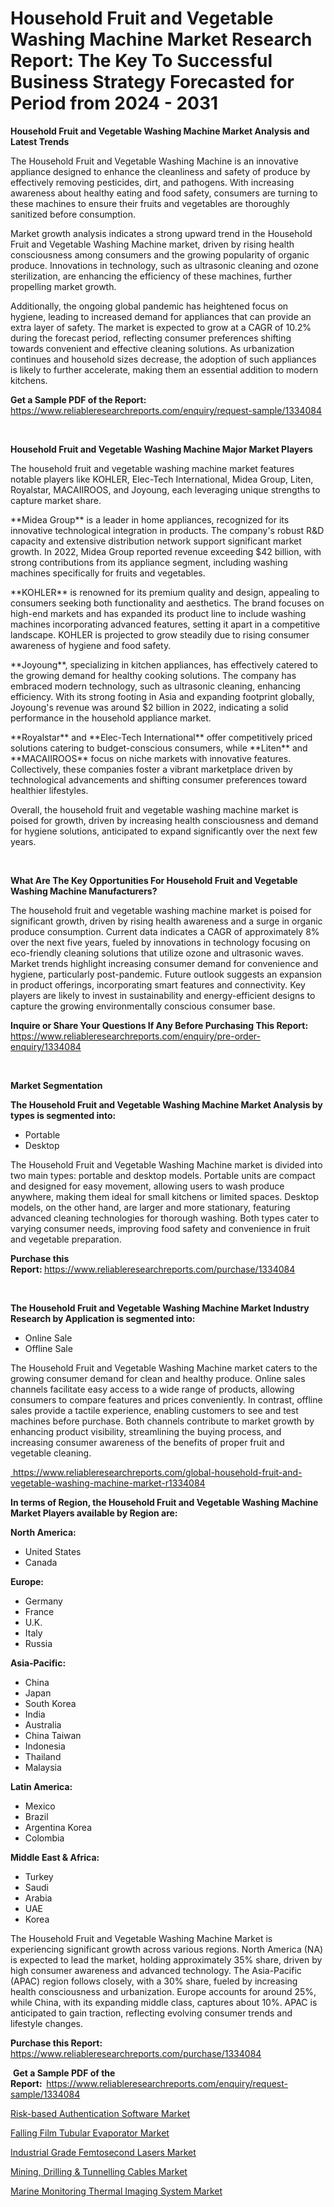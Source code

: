 <p><h1>Household Fruit and Vegetable Washing Machine Market Research Report: The Key To Successful Business Strategy Forecasted for Period from 2024 - 2031</h1></p><p><strong>Household Fruit and Vegetable Washing Machine Market Analysis and Latest Trends</strong></p>
<p><p>The Household Fruit and Vegetable Washing Machine is an innovative appliance designed to enhance the cleanliness and safety of produce by effectively removing pesticides, dirt, and pathogens. With increasing awareness about healthy eating and food safety, consumers are turning to these machines to ensure their fruits and vegetables are thoroughly sanitized before consumption. </p><p>Market growth analysis indicates a strong upward trend in the Household Fruit and Vegetable Washing Machine market, driven by rising health consciousness among consumers and the growing popularity of organic produce. Innovations in technology, such as ultrasonic cleaning and ozone sterilization, are enhancing the efficiency of these machines, further propelling market growth. </p><p>Additionally, the ongoing global pandemic has heightened focus on hygiene, leading to increased demand for appliances that can provide an extra layer of safety. The market is expected to grow at a CAGR of 10.2% during the forecast period, reflecting consumer preferences shifting towards convenient and effective cleaning solutions. As urbanization continues and household sizes decrease, the adoption of such appliances is likely to further accelerate, making them an essential addition to modern kitchens.</p></p>
<p><strong>Get a Sample PDF of the Report:&nbsp;</strong> <a href="https://www.reliableresearchreports.com/enquiry/request-sample/1334084?utm_campaign=32&utm_medium=2&utm_source=Github&utm_content=ia&utm_term=29102024&utm_id=household-fruit-and-vegetable-washing-machine">https://www.reliableresearchreports.com/enquiry/request-sample/1334084</a></p>
<p>&nbsp;</p>
<p><strong>Household Fruit and Vegetable Washing Machine Major Market Players</strong></p>
<p><p>The household fruit and vegetable washing machine market features notable players like KOHLER, Elec-Tech International, Midea Group, Liten, Royalstar, MACAIIROOS, and Joyoung, each leveraging unique strengths to capture market share.</p><p>**Midea Group** is a leader in home appliances, recognized for its innovative technological integration in products. The company's robust R&D capacity and extensive distribution network support significant market growth. In 2022, Midea Group reported revenue exceeding $42 billion, with strong contributions from its appliance segment, including washing machines specifically for fruits and vegetables.</p><p>**KOHLER** is renowned for its premium quality and design, appealing to consumers seeking both functionality and aesthetics. The brand focuses on high-end markets and has expanded its product line to include washing machines incorporating advanced features, setting it apart in a competitive landscape. KOHLER is projected to grow steadily due to rising consumer awareness of hygiene and food safety.</p><p>**Joyoung**, specializing in kitchen appliances, has effectively catered to the growing demand for healthy cooking solutions. The company has embraced modern technology, such as ultrasonic cleaning, enhancing efficiency. With its strong footing in Asia and expanding footprint globally, Joyoung's revenue was around $2 billion in 2022, indicating a solid performance in the household appliance market.</p><p>**Royalstar** and **Elec-Tech International** offer competitively priced solutions catering to budget-conscious consumers, while **Liten** and **MACAIIROOS** focus on niche markets with innovative features. Collectively, these companies foster a vibrant marketplace driven by technological advancements and shifting consumer preferences toward healthier lifestyles.</p><p>Overall, the household fruit and vegetable washing machine market is poised for growth, driven by increasing health consciousness and demand for hygiene solutions, anticipated to expand significantly over the next few years.</p></p>
<p>&nbsp;</p>
<p><strong>What Are The Key Opportunities For Household Fruit and Vegetable Washing Machine Manufacturers?</strong></p>
<p><p>The household fruit and vegetable washing machine market is poised for significant growth, driven by rising health awareness and a surge in organic produce consumption. Current data indicates a CAGR of approximately 8% over the next five years, fueled by innovations in technology focusing on eco-friendly cleaning solutions that utilize ozone and ultrasonic waves. Market trends highlight increasing consumer demand for convenience and hygiene, particularly post-pandemic. Future outlook suggests an expansion in product offerings, incorporating smart features and connectivity. Key players are likely to invest in sustainability and energy-efficient designs to capture the growing environmentally conscious consumer base.</p></p>
<p><strong>Inquire or Share Your Questions If Any Before Purchasing This Report:</strong> <a href="https://www.reliableresearchreports.com/enquiry/pre-order-enquiry/1334084?utm_campaign=32&utm_medium=2&utm_source=Github&utm_content=ia&utm_term=29102024&utm_id=household-fruit-and-vegetable-washing-machine">https://www.reliableresearchreports.com/enquiry/pre-order-enquiry/1334084</a></p>
<p>&nbsp;</p>
<p><strong>Market Segmentation</strong></p>
<p><strong>The Household Fruit and Vegetable Washing Machine Market Analysis by types is segmented into:</strong></p>
<p><ul><li>Portable</li><li>Desktop</li></ul></p>
<p><p>The Household Fruit and Vegetable Washing Machine market is divided into two main types: portable and desktop models. Portable units are compact and designed for easy movement, allowing users to wash produce anywhere, making them ideal for small kitchens or limited spaces. Desktop models, on the other hand, are larger and more stationary, featuring advanced cleaning technologies for thorough washing. Both types cater to varying consumer needs, improving food safety and convenience in fruit and vegetable preparation.</p></p>
<p><strong>Purchase this Report:&nbsp;</strong><a href="https://www.reliableresearchreports.com/purchase/1334084?utm_campaign=32&utm_medium=2&utm_source=Github&utm_content=ia&utm_term=29102024&utm_id=household-fruit-and-vegetable-washing-machine">https://www.reliableresearchreports.com/purchase/1334084</a></p>
<p>&nbsp;</p>
<p><strong>The Household Fruit and Vegetable Washing Machine Market Industry Research by Application is segmented into:</strong></p>
<p><ul><li>Online Sale</li><li>Offline Sale</li></ul></p>
<p><p>The Household Fruit and Vegetable Washing Machine market caters to the growing consumer demand for clean and healthy produce. Online sales channels facilitate easy access to a wide range of products, allowing consumers to compare features and prices conveniently. In contrast, offline sales provide a tactile experience, enabling customers to see and test machines before purchase. Both channels contribute to market growth by enhancing product visibility, streamlining the buying process, and increasing consumer awareness of the benefits of proper fruit and vegetable cleaning.</p></p>
<p><a href="https://www.reliableresearchreports.com/global-household-fruit-and-vegetable-washing-machine-market-r1334084?utm_campaign=32&utm_medium=2&utm_source=Github&utm_content=ia&utm_term=29102024&utm_id=household-fruit-and-vegetable-washing-machine">&nbsp;https://www.reliableresearchreports.com/global-household-fruit-and-vegetable-washing-machine-market-r1334084</a></p>
<p><strong>In terms of Region, the Household Fruit and Vegetable Washing Machine Market Players available by Region are:</strong></p>
<p>
    <p> <strong> North America: </strong>
        <ul>
            <li>United States</li>
            <li>Canada</li>
        </ul>
        </p> 
    <p> <strong> Europe: </strong>
        <ul>
            <li>Germany</li>
            <li>France</li>
            <li>U.K.</li>
            <li>Italy</li>
            <li>Russia</li>
        </ul>
        </p> 
    <p> <strong> Asia-Pacific: </strong>
        <ul>
            <li>China</li>
            <li>Japan</li>
            <li>South Korea</li>
            <li>India</li>
            <li>Australia</li>
            <li>China Taiwan</li>
            <li>Indonesia</li>
            <li>Thailand</li>
            <li>Malaysia</li>
        </ul>
        </p> 
    <p> <strong> Latin America: </strong>
        <ul>
            <li>Mexico</li>
            <li>Brazil</li>
            <li>Argentina Korea</li>
            <li>Colombia</li>
        </ul>
        </p> 
    <p> <strong> Middle East & Africa: </strong>
        <ul>
            <li>Turkey</li>
            <li>Saudi</li>
            <li>Arabia</li>
            <li>UAE</li>
            <li>Korea</li>
        </ul>
    </p>
    </p>
<p><p>The Household Fruit and Vegetable Washing Machine Market is experiencing significant growth across various regions. North America (NA) is expected to lead the market, holding approximately 35% share, driven by high consumer awareness and advanced technology. The Asia-Pacific (APAC) region follows closely, with a 30% share, fueled by increasing health consciousness and urbanization. Europe accounts for around 25%, while China, with its expanding middle class, captures about 10%. APAC is anticipated to gain traction, reflecting evolving consumer trends and lifestyle changes.</p></p>
<p><strong>Purchase this Report: </strong><a href="https://www.reliableresearchreports.com/purchase/1334084?utm_campaign=32&utm_medium=2&utm_source=Github&utm_content=ia&utm_term=29102024&utm_id=household-fruit-and-vegetable-washing-machine">https://www.reliableresearchreports.com/purchase/1334084</a></p>
<p>&nbsp;<strong>Get a Sample PDF of the Report:&nbsp;&nbsp;</strong><a href="https://www.reliableresearchreports.com/enquiry/request-sample/1334084?utm_campaign=32&utm_medium=2&utm_source=Github&utm_content=ia&utm_term=29102024&utm_id=household-fruit-and-vegetable-washing-machine">https://www.reliableresearchreports.com/enquiry/request-sample/1334084</a></p>
<p><strong></strong></p>
<p><p><a href="https://github.com/catusaesianou/Market-Research-Report-List-1/blob/main/risk-based-authentication-software-market.md?utm_campaign=32&utm_medium=2&utm_source=Github&utm_content=ia&utm_term=29102024&utm_id=household-fruit-and-vegetable-washing-machine">Risk-based Authentication Software Market</a></p><p><a href="https://www.linkedin.com/pulse/falling-film-tubular-evaporator-market-dynamics-application-types-aunof?utm_campaign=32&utm_medium=2&utm_source=Github&utm_content=ia&utm_term=29102024&utm_id=household-fruit-and-vegetable-washing-machine">Falling Film Tubular Evaporator Market</a></p><p><a href="https://issuu.com/reportprime-2/docs/industrial-grade-femtosecond-lasers_8a47a13bd74055?utm_campaign=32&utm_medium=2&utm_source=Github&utm_content=ia&utm_term=29102024&utm_id=household-fruit-and-vegetable-washing-machine">Industrial Grade Femtosecond Lasers Market</a></p><p><a href="https://github.com/fendtankandh/Market-Research-Report-List-1/blob/main/mining-drilling-tunnelling-cables-market.md?utm_campaign=32&utm_medium=2&utm_source=Github&utm_content=ia&utm_term=29102024&utm_id=household-fruit-and-vegetable-washing-machine">Mining, Drilling & Tunnelling Cables Market</a></p><p><a href="https://issuu.com/reportprime-2/docs/marine-monitoring-thermal-imaging-s_fc83fb9ecefb39?utm_campaign=32&utm_medium=2&utm_source=Github&utm_content=ia&utm_term=29102024&utm_id=household-fruit-and-vegetable-washing-machine">Marine Monitoring Thermal Imaging System Market</a></p></p>